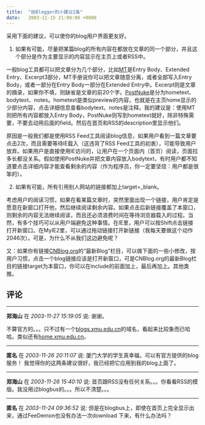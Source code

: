 ```yaml
---
title:  "给Blogger的小建议2条"
date:   2003-11-15 21:08:06 +0800
---
```


采用下面的建议，可以使你的blog用户界面更友好。  

1. 如果有可能，尽量把某篇blog的所有内容在都放在文章的同一个部分，并且这个部分是作为主要显示的内容显示在主页上或者RSS中。  

一般blog工具都可以把文章分为几个部分，比如[MT](http://www.moveabletype.org)是Entry Body、Extended Entry、Excerpt3部分，MT手册说你可以把文章随意分离，或者全部写入Entry Body，或者一部分在Entry Body一部分在Extended Entry中。Excerpt则是文章的摘录，如果你不填，则缺省是文章的前20个字。[PostNuke](http://www.postnuke.com)是分为hometext、bodytext、notes。hometext是类似preview的内容，也就是在主页home显示的少部分内容，点击详细信息查看bodytext。notes是注释。我的建议是：使用MT则把所有内容都放入Entry Body，PostNuke则写到hometext就好，除非特殊需要，不要去动用后面的field。然后在首页和RSS的description里显示他们。  

原因是一般我们都是使用RSS Feed工具阅读blog信息，如果用户看到一篇文章要点击2次，而且需要等待IE载入（这违背了RSS Feed工具的初衷），可能导致用户放弃。如果用户是直接使用IE访问的，让用户在一个页面内（首页）阅读，页面拉多长都没关系。假如使用PostNuke并把文章内容放入bodytext，有时用户都不知道要点击详细内容才能查看剩余的内容（作为程序员，你一定要坚信：用户都是很笨的）。  

2. 如果有可能，所有引用别人网站的链接都加上target=_blank。  

考虑用户的阅读习惯，如果在看某篇文章时，突然里面出现一个链接，用户肯定是愿意在新窗口打开他，然后继续阅读剩余内容。如果点击后新链接覆盖了本窗口，则剩余的内容无法继续阅读，而且还必须浪费时间在等待浏览器载入的过程。当然，有多个技巧可以从用户端避免这种事情。在IE里，用户可以按Shift点击链接打开新窗口。在MyIE2里，可以通过拖动链接打开新链接（我每天要做这个动作2046次）。可是，为什么不从我们这边避免呢？  

又：如果你有链接[CNBlog.org](http://www.cnblog.org)的“最新Blog”栏目，可以做下面的一些小修改，按用户习惯，点击一个blog链接应该是打开新窗口，可是CNBlog.org的最新Blog栏目的链接target为本窗口，你可以在include的前面加上，最后再加上。其他类推。  


## 评论

*****
**郑海山** 在 *2003-11-27 15:19:05* 说: 谢谢。

不算官方的。。。只不过有一个<a href="http://blogs.xmu.edu.cn" target=_blank>blogs.xmu.edu.cn</a>的域名，看起来比较象而已哈哈。类似还有<a href="http://home.xmu.edu.cn" target=_blank>home.xmu.edu.cn</a>。



*****
**匿名** 在 *2003-11-26 20:11:07* 说: 厦门大学的学生真幸福，可以有官方提供的blog服务！
我觉得你的这两条建议很好，我已经把它应用到我的blog上面了。

*****
**郑海山** 在 *2003-11-26 15:40:10* 说: 首页跟RSS没有任何关系。。。你看看RSS的模版。我没用过blogbus的。。。所以不清楚。。。



*****
**匿名** 在 *2003-11-24 09:36:52* 说: 但是在blogbus上，即使在首页上完全显示出来，通过FeeDemon也没有办法一次download 下来，有什么办法吗？

